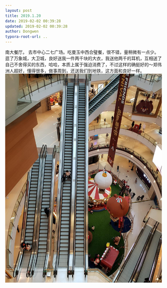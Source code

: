 ```yaml
---
layout: post
title: 2019.1.20
date: 2019-02-02 00:39:28
updated: 2019-02-02 00:39:28
author: Dongwen
typora-root-url: ..
---
```




南大餐厅。
去市中心二七广场。吃曼玉中西合璧餐，很不错，量稍微有一点少。逛了万象城，大卫城，良好送我一件两千块的大衣，我送他两千的耳机，互相送了自己不舍得买的东西，哈哈，本质上属于强迫消费了，不过这样的确挺好的～郑伟洲人超好，懂得很多，做事周到，还送我们到地铁，这方面和良好一样。 ![](/img/in-post/x57842694.jpg)
